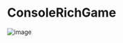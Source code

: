 # ConsoleRichGame

![image](https://user-images.githubusercontent.com/19727471/207265061-973eb2ee-c186-4966-a8e8-dd39544d2a24.png)
